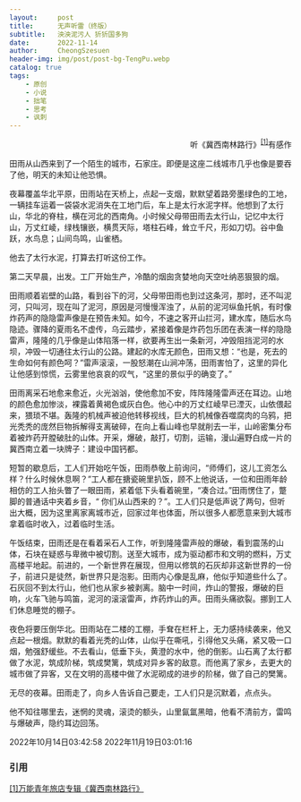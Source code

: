 ```yaml
---
layout:     post
title:      无声听雷（终版）
subtitle:   泱泱泥污人 㹞㹞国多狗
date:       2022-11-14
author:     CheongSzesuen
header-img: img/post/post-bg-TengPu.webp
catalog: true
tags:
    - 原创
    - 小说
    - 拙笔
    - 思考
    - 讽刺
---
```

<p align="right">听《冀西南林路行》<sup><a href="#ref1">[1]</a></sup>有感作</p>
田雨从山西来到了一个陌生的城市，石家庄。即便是这座二线城市几乎也像是要吞了他，明天的未知让他恐惧。

夜幕覆盖华北平原，田雨站在天桥上，点起一支烟，默默望着路旁墨绿色的工地，一辆挂车运着一袋袋水泥消失在工地门后，车上是太行水泥字样。他想到了太行山，华北的脊柱，横在河北的西南角。小时候父母带田雨去太行山，记忆中太行山，万丈红崚，绿栈镶嵌，横贯天际，塔柱石峰，耸立千尺，形如刀切。谷中鱼跃，水鸟息；山间鸟鸣，山雀栖。

他去了太行水泥，打算去打听这份工作。

第二天早晨，出发。工厂开始生产，冷酷的烟囱贪婪地向天空吐纳恶狠狠的烟。

田雨顺着岩壁的山路，看到谷下的河，父母带田雨也到过这条河，那时，还不叫泥河，只叫河，现在叫了泥河，原因是河慢慢浑浊了，从前的泥河纵鱼托帆，有时像炸药声的隐隐雷声像是在预告未知。如今，不速之客开山拦河，建水库，随后水鸟隐迹。骤降的夏雨名不虚传，乌云踏步，紧接着像是炸药包乐团在表演一样的隐隐雷声，隆隆的几乎像是山体陷落一样，欲要再生出一条新河，冲毁阻挡泥河的水坝，冲毁一切通往太行山的公路。建起的水库无颜色，田雨又想：“也是，死去的生命如何有颜色呵？”雷声滚滚，一股怒潮在山涧冲荡，田雨害怕了，这里的异化让他感到惊慌，云雾里他哀哀的叹气，“这里的景似乎的确变了。”

田雨离采石地愈来愈近，火光汹汹，使他愈加不安，阵阵隆隆雷声还在耳边。山地的颜色愈加惨淡，裸露着黄褐色或灰白色。他心中的万丈红崚早已湮灭，山依偎起来，猥琐不堪。轰隆的机械声被迫他转移视线，巨大的机械像吞噬腐肉的乌鸦，把光秃秃的庞然巨物拆解得支离破碎，在向上看山峰也早就削去一半，山岭密集分布着被炸药开膛破肚的山体。开采，爆破，敲打，切割，运输，漫山遍野白成一片的冀西南立着一块牌子：建设中国钙都。

短暂的歇息后，工人们开始吃午饭，田雨恭敬上前询问，“师傅们，这儿工资怎么样？什么时候休息啊？”工人都在搪瓷碗里扒饭，顾不上他说话，一位和田雨年龄相仿的工人抬头瞥了一眼田雨，紧着低下头看着碗里，“凑合过。”田雨愣住了，蹩脚的普通话中夹着乡音，“ 你们从山西来的？”。工人们只是低声说了两句，但听出大概，因为这里离家离城市近，回家过年也体面，所以很多人都愿意来到大城市拿着临时收入，过着临时生活。

午饭结束，田雨还是在看着采石人工作，听到隆隆雷声般的爆破，看到震荡的山体，石块在疑惑与卑微中被切割。送至大城市，成为驱动都市和文明的燃料，万丈高楼平地起。前进的，一个新世界在展现，但用以修筑的石灰却非这新世界的一份子，前进只是徒然，新世界只是泡影。田雨内心像是乱麻，他似乎知道些什么了。石灰回不到太行山，他们也从家乡被剥离。脑中一时间，炸山的警报，爆破的巨响，火车飞驰与鸣笛，泥河的滚滚雷声，炸药炸山的声。田雨头痛欲裂。挪到工人们休息睡觉的棚子。

夜色将要压倒华北。田雨站在二楼的工棚，手耷在栏杆上，无力感持续袭来，他又点起一根烟。默默的看着光秃的山体，山似乎在嘶吼，引得他又头痛，紧又吸一口烟，勉强舒缓些。不去看山，低垂下头，黄澄的水中，他的倒影。山石离了太行都做了水泥，筑成阶梯，筑成樊篱，筑成对异乡客的敌意。而他离了家乡，去更大的城市做了异客，又在文明的高楼中做了水泥砌成的进步的阶梯，做了自己的樊篱。

无尽的夜幕。田雨走了，向乡人告诉自己要走，工人们只是沉默着，点点头。

他不知往哪里去，迷惘的灵魂，滚烫的额头，山里氤氲黑暗，他看不清前方，雷鸣与爆破声，隐约耳边回荡。

2022年10月14日03:42:58
2022年11月19日03:01:16
### 引用
<a name = "ref1" href="https://music.163.com/#/album?id=120605500">[1]万能青年旅店专辑《冀西南林路行》</a>